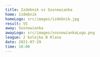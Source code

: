 ```yaml
---
title: Izdebnik vs Sosnowianka
home: Izdebnik
homeLogo: src/images/izdebnik.jpg
result: VS
away: Sosnowianka
awayLogo: src/images/sosnowiankaLogo.png
league: 2 kolejka B Klasa
date: 2021-07-29
time: 18:00
---
```

